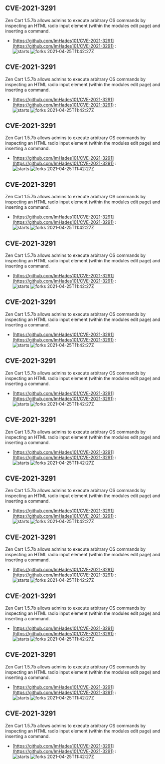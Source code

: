 ## CVE-2021-3291
 Zen Cart 1.5.7b allows admins to execute arbitrary OS commands by inspecting an HTML radio input element (within the modules edit page) and inserting a command.

- [https://github.com/ImHades101/CVE-2021-3291](https://github.com/ImHades101/CVE-2021-3291) :  
![starts](https://img.shields.io/github/stars/ImHades101/CVE-2021-3291.svg) 
![forks](https://img.shields.io/github/forks/ImHades101/CVE-2021-3291.svg) 
2021-04-25T11:42:27Z

## CVE-2021-3291
 Zen Cart 1.5.7b allows admins to execute arbitrary OS commands by inspecting an HTML radio input element (within the modules edit page) and inserting a command.

- [https://github.com/ImHades101/CVE-2021-3291](https://github.com/ImHades101/CVE-2021-3291) :  
![starts](https://img.shields.io/github/stars/ImHades101/CVE-2021-3291.svg) 
![forks](https://img.shields.io/github/forks/ImHades101/CVE-2021-3291.svg) 
2021-04-25T11:42:27Z

## CVE-2021-3291
 Zen Cart 1.5.7b allows admins to execute arbitrary OS commands by inspecting an HTML radio input element (within the modules edit page) and inserting a command.

- [https://github.com/ImHades101/CVE-2021-3291](https://github.com/ImHades101/CVE-2021-3291) :  
![starts](https://img.shields.io/github/stars/ImHades101/CVE-2021-3291.svg) 
![forks](https://img.shields.io/github/forks/ImHades101/CVE-2021-3291.svg) 
2021-04-25T11:42:27Z

## CVE-2021-3291
 Zen Cart 1.5.7b allows admins to execute arbitrary OS commands by inspecting an HTML radio input element (within the modules edit page) and inserting a command.

- [https://github.com/ImHades101/CVE-2021-3291](https://github.com/ImHades101/CVE-2021-3291) :  
![starts](https://img.shields.io/github/stars/ImHades101/CVE-2021-3291.svg) 
![forks](https://img.shields.io/github/forks/ImHades101/CVE-2021-3291.svg) 
2021-04-25T11:42:27Z

## CVE-2021-3291
 Zen Cart 1.5.7b allows admins to execute arbitrary OS commands by inspecting an HTML radio input element (within the modules edit page) and inserting a command.

- [https://github.com/ImHades101/CVE-2021-3291](https://github.com/ImHades101/CVE-2021-3291) :  
![starts](https://img.shields.io/github/stars/ImHades101/CVE-2021-3291.svg) 
![forks](https://img.shields.io/github/forks/ImHades101/CVE-2021-3291.svg) 
2021-04-25T11:42:27Z

## CVE-2021-3291
 Zen Cart 1.5.7b allows admins to execute arbitrary OS commands by inspecting an HTML radio input element (within the modules edit page) and inserting a command.

- [https://github.com/ImHades101/CVE-2021-3291](https://github.com/ImHades101/CVE-2021-3291) :  
![starts](https://img.shields.io/github/stars/ImHades101/CVE-2021-3291.svg) 
![forks](https://img.shields.io/github/forks/ImHades101/CVE-2021-3291.svg) 
2021-04-25T11:42:27Z

## CVE-2021-3291
 Zen Cart 1.5.7b allows admins to execute arbitrary OS commands by inspecting an HTML radio input element (within the modules edit page) and inserting a command.

- [https://github.com/ImHades101/CVE-2021-3291](https://github.com/ImHades101/CVE-2021-3291) :  
![starts](https://img.shields.io/github/stars/ImHades101/CVE-2021-3291.svg) 
![forks](https://img.shields.io/github/forks/ImHades101/CVE-2021-3291.svg) 
2021-04-25T11:42:27Z

## CVE-2021-3291
 Zen Cart 1.5.7b allows admins to execute arbitrary OS commands by inspecting an HTML radio input element (within the modules edit page) and inserting a command.

- [https://github.com/ImHades101/CVE-2021-3291](https://github.com/ImHades101/CVE-2021-3291) :  
![starts](https://img.shields.io/github/stars/ImHades101/CVE-2021-3291.svg) 
![forks](https://img.shields.io/github/forks/ImHades101/CVE-2021-3291.svg) 
2021-04-25T11:42:27Z

## CVE-2021-3291
 Zen Cart 1.5.7b allows admins to execute arbitrary OS commands by inspecting an HTML radio input element (within the modules edit page) and inserting a command.

- [https://github.com/ImHades101/CVE-2021-3291](https://github.com/ImHades101/CVE-2021-3291) :  
![starts](https://img.shields.io/github/stars/ImHades101/CVE-2021-3291.svg) 
![forks](https://img.shields.io/github/forks/ImHades101/CVE-2021-3291.svg) 
2021-04-25T11:42:27Z

## CVE-2021-3291
 Zen Cart 1.5.7b allows admins to execute arbitrary OS commands by inspecting an HTML radio input element (within the modules edit page) and inserting a command.

- [https://github.com/ImHades101/CVE-2021-3291](https://github.com/ImHades101/CVE-2021-3291) :  
![starts](https://img.shields.io/github/stars/ImHades101/CVE-2021-3291.svg) 
![forks](https://img.shields.io/github/forks/ImHades101/CVE-2021-3291.svg) 
2021-04-25T11:42:27Z

## CVE-2021-3291
 Zen Cart 1.5.7b allows admins to execute arbitrary OS commands by inspecting an HTML radio input element (within the modules edit page) and inserting a command.

- [https://github.com/ImHades101/CVE-2021-3291](https://github.com/ImHades101/CVE-2021-3291) :  
![starts](https://img.shields.io/github/stars/ImHades101/CVE-2021-3291.svg) 
![forks](https://img.shields.io/github/forks/ImHades101/CVE-2021-3291.svg) 
2021-04-25T11:42:27Z

## CVE-2021-3291
 Zen Cart 1.5.7b allows admins to execute arbitrary OS commands by inspecting an HTML radio input element (within the modules edit page) and inserting a command.

- [https://github.com/ImHades101/CVE-2021-3291](https://github.com/ImHades101/CVE-2021-3291) :  
![starts](https://img.shields.io/github/stars/ImHades101/CVE-2021-3291.svg) 
![forks](https://img.shields.io/github/forks/ImHades101/CVE-2021-3291.svg) 
2021-04-25T11:42:27Z

## CVE-2021-3291
 Zen Cart 1.5.7b allows admins to execute arbitrary OS commands by inspecting an HTML radio input element (within the modules edit page) and inserting a command.

- [https://github.com/ImHades101/CVE-2021-3291](https://github.com/ImHades101/CVE-2021-3291) :  
![starts](https://img.shields.io/github/stars/ImHades101/CVE-2021-3291.svg) 
![forks](https://img.shields.io/github/forks/ImHades101/CVE-2021-3291.svg) 
2021-04-25T11:42:27Z


